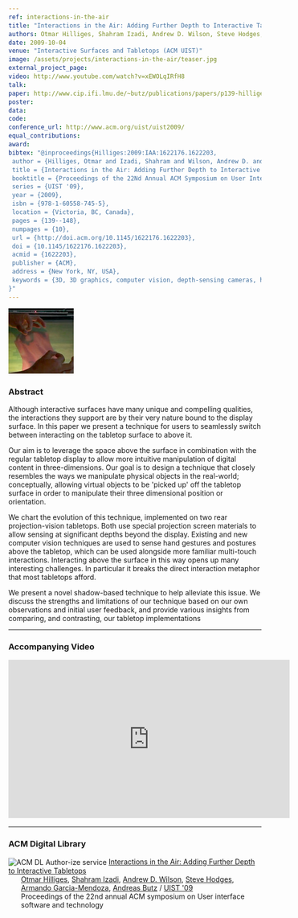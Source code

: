 ```yaml
---
ref: interactions-in-the-air
title: "Interactions in the Air: Adding Further Depth to Interactive Tabletops"
authors: Otmar Hilliges, Shahram Izadi, Andrew D. Wilson, Steve Hodges, Armando Garcia-Mendoza, Andreas Butz 
date: 2009-10-04
venue: "Interactive Surfaces and Tabletops (ACM UIST)"
image: /assets/projects/interactions-in-the-air/teaser.jpg
external_project_page: 
video: http://www.youtube.com/watch?v=xEWOLqIRfH8
talk: 
paper: http://www.cip.ifi.lmu.de/~butz/publications/papers/p139-hilliges.pdf
poster: 
data: 
code: 
conference_url: http://www.acm.org/uist/uist2009/
equal_contributions: 
award: 
bibtex: "@inproceedings{Hilliges:2009:IAA:1622176.1622203,
 author = {Hilliges, Otmar and Izadi, Shahram and Wilson, Andrew D. and Hodges, Steve and Garcia-Mendoza, Armando and Butz, Andreas},
 title = {Interactions in the Air: Adding Further Depth to Interactive Tabletops},
 booktitle = {Proceedings of the 22Nd Annual ACM Symposium on User Interface Software and Technology},
 series = {UIST '09},
 year = {2009},
 isbn = {978-1-60558-745-5},
 location = {Victoria, BC, Canada},
 pages = {139--148},
 numpages = {10},
 url = {http://doi.acm.org/10.1145/1622176.1622203},
 doi = {10.1145/1622176.1622203},
 acmid = {1622203},
 publisher = {ACM},
 address = {New York, NY, USA},
 keywords = {3D, 3D graphics, computer vision, depth-sensing cameras, holoscreen, interactive surfaces, surfaces, switchable diffusers, tabletop},
}"
---
```


<img class="fullcol" src="/assets/projects/interactions-in-the-air/teaser.jpg" alt="Teaser-Picture" />

<h3>Abstract</h3>
<p>Although interactive surfaces have many unique and compelling qualities, the interactions they support are by their very nature bound to the display surface. In this paper we present a technique for users to seamlessly switch between interacting on the tabletop surface to above it. </p>
<p>Our aim is to leverage the space above the surface in combination with the regular tabletop display to allow more intuitive manipulation of digital content in three-dimensions. Our goal is to design a technique that closely resembles the ways we manipulate physical objects in the real-world; conceptually, allowing virtual objects to be 'picked up' off the tabletop surface in order to manipulate their three dimensional position or orientation. </p>
<p>We chart the evolution of this technique, implemented on two rear projection-vision tabletops. Both use special projection screen materials to allow sensing at significant depths beyond the display. Existing and new computer vision techniques are used to sense hand gestures and postures above the tabletop, which can be used alongside more familiar multi-touch interactions. Interacting above the surface in this way opens up many interesting challenges. In particular it breaks the direct interaction metaphor that most tabletops afford. </p>
<p>We present a novel shadow-based technique to help alleviate this issue. We discuss the strengths and limitations of our technique based on our own observations and initial user feedback, and provide various insights from comparing, and contrasting, our tabletop implementations</p>
<hr />  


<h3>Accompanying Video</h3>
<div class="video" align="center">
    <iframe width="560" height="315" src="http://www.youtube.com/embed/xEWOLqIRfH8" frameborder="0" allowfullscreen></iframe>
</div>   
<hr />
    
   
<h3>ACM Digital Library</h3>
<div class="acm_dl">
        <div class="acmdlitem" id="item1622203">
            <img src="http://dl.acm.org/images/oa.gif" alt="ACM DL Author-ize service" style="vertical-align: middle" />
            <a class="a-text-ext" target="_blank" href="http://dl.acm.org/citation.cfm?id=1622176.1622203" title="Interactions in the Air: Adding Further Depth to Interactive Tabletops">Interactions in the Air: Adding Further Depth to Interactive Tabletops</a>
            <div style="margin-left: 25px">
                <a class="a-text-ext" target="_blank" href="http://dl.acm.org/author_page.cfm?id=81309495440">Otmar Hilliges</a>,
                <a class="a-text-ext" target="_blank" href="http://dl.acm.org/author_page.cfm?id=81328488768">Shahram Izadi</a>,
                <a class="a-text-ext" target="_blank" href="http://dl.acm.org/author_page.cfm?id=81350567780">Andrew D. Wilson</a>,
                <a class="a-text-ext" target="_blank" href="http://dl.acm.org/author_page.cfm?id=81320490166">Steve Hodges</a>,
                <a class="a-text-ext" target="_blank" href="http://dl.acm.org/author_page.cfm?id=81381610378">Armando Garcia-Mendoza</a>,
                <a class="a-text-ext" target="_blank" href="http://dl.acm.org/author_page.cfm?id=81100266654">Andreas Butz</a> / 
                <a class="a-text-ext" target="_blank" href="http://www.acm.org/uist/uist2009">UIST '09</a><br />Proceedings of the 22nd annual ACM symposium on User interface software and technology
            </div>
        </div>
</div>